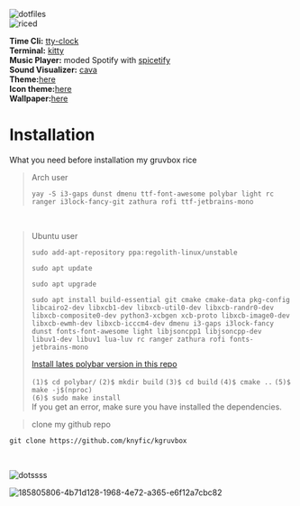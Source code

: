 ![dotfiles](https://user-images.githubusercontent.com/109595809/229201033-890bdcc8-f072-48ba-9d0a-e07069b378f1.png)
<br />
![riced](https://user-images.githubusercontent.com/109595809/229200857-a3fd4e89-54bc-4c3e-9ca0-4f1d3e2a80a5.png)<br />

**Time Cli:** [tty-clock](https://github.com/xorg62/tty-clock) <br />
**Terminal:** [kitty](https://github.com/kovidgoyal/kitty) <br />
**Music Player:** moded Spotify with [spicetify](https://spicetify.app/) <br />
**Sound Visualizer:** [cava](https://github.com/karlstav/cava) <br />
**Theme:**[here](https://github.com/knyfic/kgruvbox/blob/main/(GTKtheme)Gruvbox-Dark-B.tar.gz) <br />
**Icon theme:**[here](https://github.com/SylEleuth/gruvbox-plus-icon-pack) <br />
**Wallpaper:**[here](https://wallhaven.cc/w/eydedl) <br />
# Installation
What you need before installation my gruvbox rice <br />
>Arch user 
>```
>yay -S i3-gaps dunst dmenu ttf-font-awesome polybar light rc ranger i3lock-fancy-git zathura rofi ttf-jetbrains-mono 
>```

<br />

>Ubuntu user
>```
>sudo add-apt-repository ppa:regolith-linux/unstable
>```
 > ```
 > sudo apt update
 > ```
 > ```
 > sudo apt upgrade
 > ```
 > ```
 > sudo apt install build-essential git cmake cmake-data pkg-config libcairo2-dev libxcb1-dev libxcb-util0-dev libxcb-randr0-dev libxcb-composite0-dev python3-xcbgen xcb-proto libxcb-image0-dev libxcb-ewmh-dev libxcb-icccm4-dev dmenu i3-gaps i3lock-fancy dunst fonts-font-awesome light libjsoncpp1 libjsoncpp-dev libuv1-dev libuv1 lua-luv rc ranger zathura rofi fonts-jetbrains-mono
 > ```
 > [Install lates polybar version in this repo](https://github.com/polybar/polybar/releases)
 > 
 >`(1)$ cd polybar/`
 >`(2)$ mkdir build`
 >`(3)$ cd build`
 >`(4)$ cmake ..`
 >`(5)$ make -j$(nproc)` <br />
 >`(6)$ sudo make install` <br />
If you get an error, make sure you have installed the dependencies. <br />

>clone my github repo <br />
```
git clone https://github.com/knyfic/kgruvbox
```
 <br />
 
 ![dotssss](https://user-images.githubusercontent.com/109595809/228893196-1222c2a7-9620-4842-8db2-592164f5bb8e.png) <br />
 

![185805806-4b71d128-1968-4e72-a365-e6f12a7cbc82](https://user-images.githubusercontent.com/109595809/228897461-da54c3dc-fc60-4f4b-b5d3-72d56da9692e.png)
